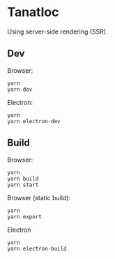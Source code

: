 # Tanatloc

Using server-side rendering (SSR).

## Dev

Browser:

```
yarn
yarn dev
```

Electron:

```
yarn
yarn electron-dev
```

## Build

Browser:

```
yarn
yarn build
yarn start
```

Browser (static build):

```
yarn
yarn export
```

Electron

```
yarn
yarn electron-build
```
